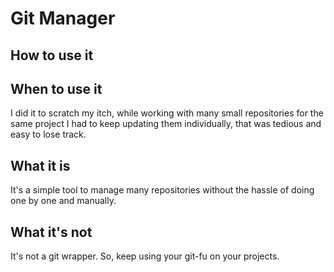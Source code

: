 # Git Manager

## How to use it



## When to use it

I did it to scratch my itch, while working with many small repositories for the same project I had to keep updating them individually, that was tedious and easy to lose track.

## What it is

It's a simple tool to manage many repositories without the hassle of doing one by one and manually.

## What it's not

It's not a git wrapper. So, keep using your git-fu on your projects.
